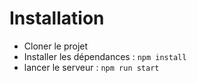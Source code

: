 # Installation
- Cloner le projet
- Installer les dépendances : `npm install`
- lancer le serveur : `npm run start`